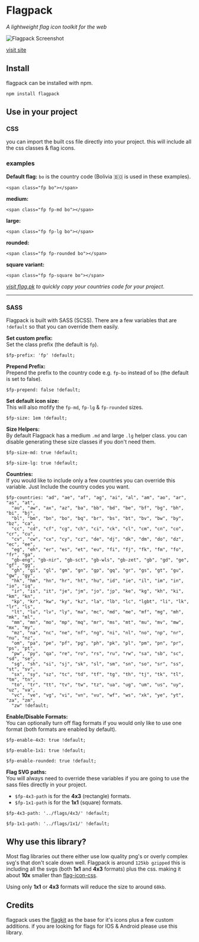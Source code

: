 # Flagpack
_A lightweight flag icon toolkit for the web_

![Flagpack Screenshot](https://flag.pk/og.jpg)

[visit site](https://flag.pk/world)


## Install
flagpack can be installed with npm.

```
npm install flagpack 
```
## Use in your project

### CSS
you can import the built css file directly into your project. this will include all the css classes & flag icons.

### examples

**Default flag:** `bo` is the country code (Bolivia 🇧🇴 is used in these examples).

`<span class="fp bo"></span>`

**medium:**

`<span class="fp fp-md bo"></span>`

**large:**

`<span class="fp fp-lg bo"></span>`

**rounded:**

`<span class="fp fp-rounded bo"></span>`

**square variant:**

`<span class="fp fp-square bo"></span>`


_[visit flag.pk](https://flag.pk/world) to quickly copy your countries code for your project._

---

### SASS
Flagpack is built with SASS (SCSS). There are a few variables that are `!default` so that you can override them easily.

**Set custom prefix:**  
Set the class prefix (the default is `fp`).

```
$fp-prefix: 'fp' !default;
```

**Prepend Prefix:**  
Prepend the prefix to the country code e.g. `fp-bo` instead of `bo` (the default is set to false).

```
$fp-prepend: false !default;
```

**Set default icon size:**  
This will also mofify the `fp-md`, `fp-lg` & `fp-rounded` sizes.

```
$fp-size: 1em !default;
```

**Size Helpers:**  
By default Flagpack has a medium `.md` and large `.lg` helper class. you can disable generating these size classes if you don't need them.

```
$fp-size-md: true !default;
```

```
$fp-size-lg: true !default;
```


**Countries:**  
If you would like to include only a few countries you can override this variable. Just Include the country codes you want.

```
$fp-countries: "ad", "ae", "af", "ag", "ai", "al", "am", "ao", "ar", "as", "at",
  "au", "aw", "ax", "az", "ba", "bb", "bd", "be", "bf", "bg", "bh", "bi", "bj",
  "bl", "bm", "bn", "bo", "bq", "br", "bs", "bt", "bv", "bw", "by", "bz", "ca",
  "cc", "cd", "cf", "cg", "ch", "ci", "ck", "cl", "cm", "cn", "co", "cr", "cu",
  "cv", "cw", "cx", "cy", "cz", "de", "dj", "dk", "dm", "do", "dz", "ec", "ee",
  "eg", "eh", "er", "es", "et", "eu", "fi", "fj", "fk", "fm", "fo", "fr", "ga",
  "gb-eng", "gb-nir", "gb-sct", "gb-wls", "gb-zet", "gb", "gd", "ge", "gf", "gg",
  "gh", "gi", "gl", "gm", "gn", "gp", "gq", "gr", "gs", "gt", "gu", "gw", "gy",
  "hk", "hm", "hn", "hr", "ht", "hu", "id", "ie", "il", "im", "in", "io", "iq",
  "ir", "is", "it", "je", "jm", "jo", "jp", "ke", "kg", "kh", "ki", "km", "kn",
  "kp", "kr", "kw", "ky", "kz", "la", "lb", "lc", "lgbt", "li", "lk", "lr", "ls",
  "lt", "lu", "lv", "ly", "ma", "mc", "md", "me", "mf", "mg", "mh", "mk", "ml",
  "mm", "mn", "mo", "mp", "mq", "mr", "ms", "mt", "mu", "mv", "mw", "mx", "my",
  "mz", "na", "nc", "ne", "nf", "ng", "ni", "nl", "no", "np", "nr", "nu", "nz",
  "om", "pa", "pe", "pf", "pg", "ph", "pk", "pl", "pm", "pn", "pr", "ps", "pt",
  "pw", "py", "qa", "re", "ro", "rs", "ru", "rw", "sa", "sb", "sc", "sd", "se",
  "sg", "sh", "si", "sj", "sk", "sl", "sm", "sn", "so", "sr", "ss", "st", "sv",
  "sx", "sy", "sz", "tc", "td", "tf", "tg", "th", "tj", "tk", "tl", "tm", "tn",
  "to", "tr", "tt", "tv", "tw", "tz", "ua", "ug", "um", "us", "uy", "uz", "va",
  "vc", "ve", "vg", "vi", "vn", "vu", "wf", "ws", "xk", "ye", "yt", "za", "zm",
  "zw" !default;
```

**Enable/Disable Formats:**  
You can optionally turn off flag formats if you would only like to use one format (both formats are enabled by default).

```
$fp-enable-4x3: true !default;
```
```
$fp-enable-1x1: true !default;
```
```
$fp-enable-rounded: true !default;
```

**Flag SVG paths:**  
You will always need to override these variables if you are going to use the sass files directly in your project. 

* `$fp-4x3-path` is for the **4x3** (rectangle) formats. 
* `$fp-1x1-path` is for the **1x1** (square) formats.

```
$fp-4x3-path: '../flags/4x3/' !default;
```
```
$fp-1x1-path: '../flags/1x1/' !default;
```

## Why use this library?
Most flag libraries out there either use low quality png's or overly complex svg's that don't scale down well. Flagpack is around `125kb gzipped` this is including all the svgs (both **1x1** and **4x3** formats) plus the css. making it about **10x** smaller than [flag-icon-css](https://github.com/lipis/flag-icon-css).

Using only **1x1** or **4x3** formats will reduce the size to around `60kb`.

## Credits
flagpack uses the [flagkit](https://github.com/madebybowtie/FlagKit) as the base for it's icons plus a few custom additions. if you are looking for flags for IOS & Android please use this library.
